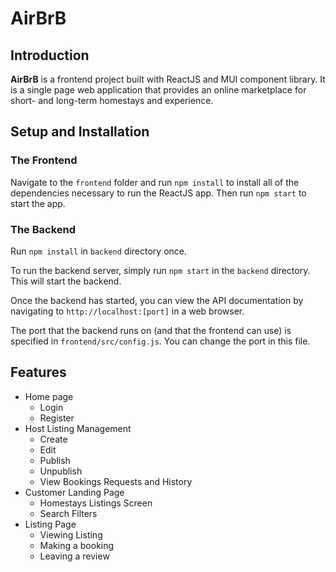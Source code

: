 # AirBrB

## Introduction

**AirBrB** is a frontend project built with ReactJS and MUI component library. It is a single page web application that provides an online marketplace for short- and long-term homestays and experience.

## Setup and Installation

### The Frontend

Navigate to the `frontend` folder and run `npm install` to install all of the dependencies necessary to run the ReactJS app. Then run `npm start` to start the app.

### The Backend

Run `npm install` in `backend` directory once.

To run the backend server, simply run `npm start` in the `backend` directory. This will start the backend.

Once the backend has started, you can view the API documentation by navigating to `http://localhost:[port]` in a web browser.

The port that the backend runs on (and that the frontend can use) is specified in `frontend/src/config.js`. You can change the port in this file.

## Features

- Home page
  - Login
  - Register
- Host Listing Management
  - Create
  - Edit
  - Publish
  - Unpublish
  - View Bookings Requests and History
- Customer Landing Page
  - Homestays Listings Screen
  - Search Filters
- Listing Page
  - Viewing Listing
  - Making a booking
  - Leaving a review
